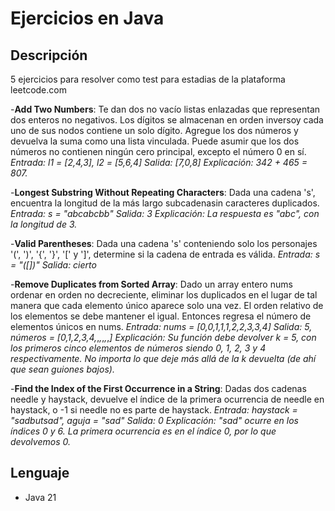 # Ejercicios en Java 

## Descripción
5 ejercicios para resolver como test para estadias de la plataforma leetcode.com

-**Add Two Numbers**: Te dan dos no vacío listas enlazadas que representan dos enteros no negativos. Los dígitos se almacenan en orden inversoy cada uno de sus nodos contiene un solo dígito. Agregue los dos números y devuelva la suma como una lista vinculada.
Puede asumir que los dos números no contienen ningún cero principal, excepto el número 0 en sí.
_Entrada: l1 = [2,4,3], l2 = [5,6,4]_
_Salida: [7,0,8]_
_Explicación: 342 + 465 = 807._

-**Longest Substring Without Repeating Characters**: Dada una cadena 's', encuentra la longitud de la más largo subcadenasin caracteres duplicados.
_Entrada: s = "abcabcbb"_
_Salida: 3_
_Explicación: La respuesta es "abc", con la longitud de 3._

-**Valid Parentheses**: Dada una cadena 's' conteniendo solo los personajes '(', ')', '{', '}', '[' y ']', determine si la cadena de entrada es válida.
_Entrada: s = "([])"_
_Salida: cierto_

-**Remove Duplicates from Sorted Array**: Dado un array entero nums ordenar en orden no decreciente, eliminar los duplicados en el lugar de tal manera que cada elemento único aparece solo una vez. El orden relativo de los elementos se debe mantener el igual. Entonces regresa el número de elementos únicos en nums.
_Entrada: nums = [0,0,1,1,1,2,2,3,3,4]_
_Salida: 5, números = [0,1,2,3,4,_,_,_,_,_,_]_
_Explicación: Su función debe devolver k = 5, con los primeros cinco elementos de números siendo 0, 1, 2, 3 y 4 respectivamente._
_No importa lo que deje más allá de la k devuelta (de ahí que sean guiones bajos)._

-**Find the Index of the First Occurrence in a String**: Dadas dos cadenas needle y haystack, devuelve el índice de la primera ocurrencia de needle en haystack, o -1 si needle no es parte de haystack.
_Entrada: haystack = "sadbutsad", aguja = "sad"_
_Salida: 0_
_Explicación: "sad" ocurre en los índices 0 y 6._
_La primera ocurrencia es en el índice 0, por lo que devolvemos 0._


## Lenguaje
- Java 21 



